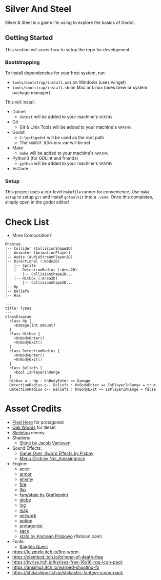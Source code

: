 # Silver And Steel

Silver & Steel is a game I'm using to explore the basics of Godot.

## Getting Started

This section will cover how to setup the repo for development:

### Bootstrapping

To install dependencies for your host system, run:
- `tools/bootstrap/install.ps1` on Windows (uses winget)
- `tools/bootstrap/install.sh` on Mac or Linux (uses brew or system package manager)

This will install:

- Dotnet
  - `dotnet` will be added to your machine's `%PATH%`
- Git
  - Git & Unix Tools will be added to your machine's `%PATH%`
- Godot
  - `C:\opt\godot` will be used as the root path
  - The `%GODOT_BIN%` env var will be set
- Make
  - `make` will be added to your machine's `%PATH%`
- Python3 (for GDLint and friends)
  - `python` will be added to your machine's `%PATH%`
- VsCode

### Setup

This project uses a top-level `Makefile` runner for convenience. Use
`make setup` to setup `git` and install `gdtoolkit` into a `.venv`. Once this
completes, simply open in the godot editor!

# Check List

- More Composition?

```
Phantom
|-- Collider (CollisionShape2D)
|-- Animator (AnimationPlayer)
|-- Audio (AudioStreamPlayer2D)
|-- Directional (:Node2D)
|   |-- Sprite
|   |-- DetectionRadius (:Area2D)
|       |-- CollisionShape2D...
|   |-- Hitbox (:Area2D)
|       |-- CollisionShape2D...
|-- Hp
|-- Beliefs
|-- Hsm
```

```mermaid
---
title: Types
---
classDiagram
  class Hp {
    +Damage(int amount)
  }
  class Hitbox {
    +OnBodyEnter()
    +OnBodyExit()
  }
  class DetectionRadius {
    +OnBodyEnter()
    +OnBodyExit()
  }
  class Beliefs {
    +bool IsPlayerInRange
  }
  Hitbox o-- Hp : OnBodyEnter => Damage
  DetectionRadius o-- Beliefs : OnBodyEnter => IsPlayerInRange = true
  DetectionRadius o-- Beliefs : OnBodyExit => IsPlayerInRange = false
```

# Asset Credits

- [Pixel Hero](https://rvros.itch.io/animated-pixel-hero) for protagonist
- [Oak Woods](https://brullov.itch.io/oak-woods) for tileset
- [Skeleton](https://astrobob.itch.io/animated-pixel-art-skeleton) enemy
- Shaders:
  - [Shine by Jacob Vanluven](https://godotshaders.com/author/kingtoot/)
- Sound Effects:
  - [Game Over, Sword Effects by Pixbay](https://pixabay.com/sound-effects/game-over-arcade-6435/)
  - [Menu Click by Not_Amasingrock](https://pixabay.com/sound-effects/video-game-menu-click-sounds-148373/)
- Engine:
    - [actor](https://freeicons.io/video-production-4/actor-talent-performer-celebrity-man-icon-705372#)
    - [armor](https://freeicons.io/icon/rpg-and-fantasy/armor-fantasy-item-knight-medieval-rpg-icon-455155#)
    - [enemy](https://freeicons.io/icon/rpg-and-fantasy/creature-fantasy-monster-ogre-orc-troll-icon-455175#)
    - [fire](https://freeicons.io/icon/rpg-and-fantasy/destruction-destructive-magic-fantasy-fire-rpg-sorcerer-icon-455165#)
    - [flip](https://freeicons.io/photo-editor-7/edit-flip-image-mirror-icon-93598#)
    - [fsm/state by Grafixpoint](https://www.flaticon.com/free-icons/chrono)
    - [globe](https://freeicons.io/office-and-workstation-icons-5/globe-icon-18889#)
    - [log](https://freeicons.io/rpg-and-fantasy/fantasy-game-magic-magician-parchment-spell-scroll-icon-455178)
    - [map](https://freeicons.io/icon/rpg-and-fantasy/adventure-adventure-map-fantasy-map-quest-icon-455176#)
    - [network](https://freeicons.io/team-management-icon-set-17/natwoarkingbusiness-communication-global-networking-world-icon-icon-790132)
    - [potion](https://freeicons.io/icon/rpg-and-fantasy/bottle-chemistry-elixir-fantasy-game-liquid-icon-455170#)
    - [protagonist](https://freeicons.io/icon/rpg-and-fantasy/armor-fantasy-helmet-knight-medieval-paladin-icon-455169#)
    - [sack](https://freeicons.io/icon/rpg-and-fantasy/bag-coin-game-gold-item-bag-pouch-icon-455166#)
    - [stats by Andrean Prabowo](https://www.flaticon.com/free-icons/bar-chart) (flaticon.com)
- Fonts:
    - [Knights Quest](https://www.1001freefonts.com/knights-quest.font)
- https://luizmelo.itch.io/fire-worm
- https://clembod.itch.io/bringer-of-death-free
- https://kyrise.itch.io/kyrises-free-16x16-rpg-icon-pack
- https://ansimuz.itch.io/warped-shooting-fx
- https://shikashipx.itch.io/shikashis-fantasy-icons-pack
